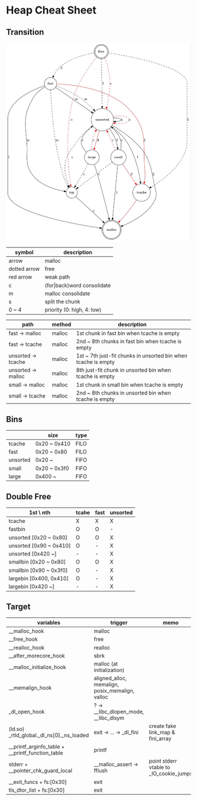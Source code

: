 # Heap Cheat Sheet

## Transition
![heap_trans](./heap_trans.jpg)

| symbol       | description                 |
| ------------ | --------------------------- |
| arrow        | malloc                      |
| dotted arrow | free                        |
| red arrow    | weak path                   |
| c            | (for\|back)word consolidate |
| m            | malloc consolidate          |
| s            | split the chunk             |
| 0 ~ 4        | priority (0: high, 4: low)  |

| path                   | method | description                                                    |
| ---------------------- | ------ | -------------------------------------------------------------- |
| fast &rarr; malloc     | malloc | 1st chunk in fast bin when tcache is empty                     |
| fast &rarr; tcache     | malloc | 2nd ~ 8th chunks in fast bin when tcache is empty              |
| unsorted &rarr; tcache | malloc | 1st ~ 7th just-fit chunks in unsorted bin when tcache is empty |
| unsorted &rarr; malloc | malloc | 8th just-fit chunk in unsorted bin when tcache is empty        |
| small &rarr; malloc    | malloc | 1st chunk in small bin when tcache is empty                    |
| small &rarr; tcache    | malloc | 2nd ~ 8th chunks in unsorted bin when tcache is empty          |

## Bins
|          | size         | type |
| -------- | ------------ | ---- |
| tcache   | 0x20 ~ 0x410 | FILO |
| fast     | 0x20 ~ 0x80  | FILO |
| unsorted | 0x20 ~       | FIFO |
| small    | 0x20 ~ 0x3f0 | FIFO |
| large    | 0x400 ~      | FIFO |

## Double Free
| 1st \ nth               | tcahe | fast | unsorted |
| ----------------------- | ----- | ---- | -------- |
| tcache                  | X     | X    | X        |
| fastbin                 | O     | O    | -        |
| unsorted [0x20 ~ 0x80]  | O     | O    | X        |
| unsorted [0x90 ~ 0x410] | O     | -    | X        |
| unsorted [0x420 ~]      | -     | -    | X        |
| smallbin [0x20 ~ 0x80]  | O     | O    | X        |
| smallbin [0x90 ~ 0x3f0] | O     | -    | X        |
| largebin [0x400, 0x410] | O     | -    | X        |
| largebin [0x420 ~]      | -     | -    | X        |

## Target
| variables                                        | trigger                                         | memo                                    |
| ------------------------------------------------ | ----------------------------------------------- | --------------------------------------- |
| __malloc_hook                                    | malloc                                          |                                         |
| __free_hook                                      | free                                            |                                         |
| __realloc_hook                                   | realloc                                         |                                         |
| __after_morecore_hook                            | sbrk                                            |                                         |
| __malloc_initialize_hook                         | malloc (at initialization)                      |                                         |
| __memalign_hook                                  | aligned_alloc, memalign, posix_memalign, valloc |                                         |
| _dl_open_hook                                    | ? &rarr; __libc_dlopen_mode, __libc_dlsym       |                                         |
| (ld.so) _rtld_global._dl_ns[0]._ns_loaded        | exit &rarr; ... &rarr; _dl_fini                 | create fake link_map & fini_array       |
| __printf_arginfo_table + __printf_function_table | printf                                          |                                         |
| stderr + __pointer_chk_guard_local               | __malloc_assert &rarr; fflush                   | point stderr vtable to _IO_cookie_jumps |
| __exit_funcs + fs:[0x30]                         | exit                                            |                                         |
| tls_dtor_list + fs:[0x30]                        | exit                                            |                                         |
